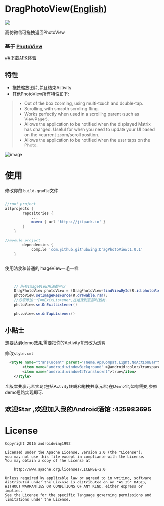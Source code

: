 # DragPhotoView([English](https://github.com/githubwing/DragPhotoView/blob/master/README_CN.md))

[![](https://jitpack.io/v/githubwing/DragPhotoView.svg)](https://jitpack.io/#githubwing/DragPhotoView)

高仿微信可拖拽返回PhotoView


### 基于 [PhotoView](https://github.com/chrisbanes/PhotoView)

##[下载APK体验](https://github.com/githubwing/DragPhotoView/raw/master/app-debug.apk)

## 特性
- 拖拽缩放图片,并且结束Activity
- 其他PhotoView所有特性如下:

>- Out of the box zooming, using multi-touch and double-tap.
>- Scrolling, with smooth scrolling fling.
>- Works perfectly when used in a scrolling parent (such as ViewPager).
>- Allows the application to be notified when the displayed Matrix has changed. Useful for when you need to update your UI based on the >current zoom/scroll position.
>- Allows the application to be notified when the user taps on the Photo.

![image](https://github.com/githubwing/DragPhotoView/raw/master/img/img.gif)



# 使用

修改你的  `build.gradle`文件

```gradle

//root project
allprojects {
		repositories {
			...
			maven { url 'https://jitpack.io' }
		}
	}
    
//module project
    	dependencies {
	        compile 'com.github.githubwing:DragPhotoView:1.0.1'
	}
    
```

使用法放和普通的ImageView一毛一样

```java


	// 所有ImageView用法都可以	
	DragPhotoView photoView = (DragPhotoView)findViewById(R.id.photoView);
	photoView.setImageResource(R.drawable.ram);
	//必须添加一个onExitListener,在拖拽到底部时触发.	
	photoView.setOnExitListener()
	
	photoView.setOnTapListener()
```

## 小贴士

想要达到demo效果,需要把你的Activity背景改为透明

修改`style.xml`
```xml
  <style name="translucent" parent="Theme.AppCompat.Light.NoActionBar">
        <item name="android:windowBackground" >@android:color/transparent</item>
        <item name="android:windowIsTranslucent">true</item>
    </style>
```
全版本共享元素实现(包括Activity转跳和拖拽共享元素)在Demo里,如有需要,参照demo思路实现即可.

## 欢迎Star ,欢迎加入我的Android酒馆 :425983695
# License

    Copyright 2016 androidwing1992

    Licensed under the Apache License, Version 2.0 (the "License");
    you may not use this file except in compliance with the License.
    You may obtain a copy of the License at
    
        http://www.apache.org/licenses/LICENSE-2.0
    
    Unless required by applicable law or agreed to in writing, software
    distributed under the License is distributed on an "AS IS" BASIS,
    WITHOUT WARRANTIES OR CONDITIONS OF ANY KIND, either express or implied.
    See the License for the specific language governing permissions and
    limitations under the License.
